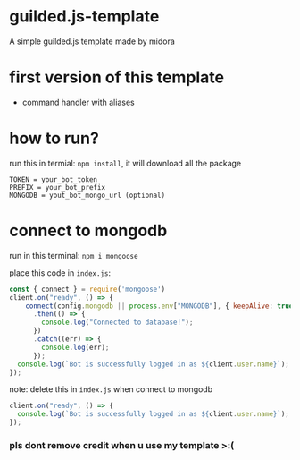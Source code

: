 # guilded.js-template
A simple guilded.js template made by midora

# first version of this template
- command handler with aliases

# how to run?
run this in termial: `npm install`, it will download all the package
```env
TOKEN = your_bot_token
PREFIX = your_bot_prefix
MONGODB = yout_bot_mongo_url (optional)
```

# connect to mongodb
run in this terminal: `npm i mongoose`

place this code in `index.js`:
```js
const { connect } = require('mongoose')
client.on("ready", () => {
    connect(config.mongodb || process.env["MONGODB"], { keepAlive: true })
      .then(() => {
        console.log("Connected to database!");
      })
      .catch((err) => {
        console.log(err);
      });
  console.log(`Bot is successfully logged in as ${client.user.name}`);
});
```
note: delete this in `index.js` when connect to mongodb
```js
client.on("ready", () => {
  console.log(`Bot is successfully logged in as ${client.user.name}`);
});
```

### pls dont remove credit when u use my template >:(
